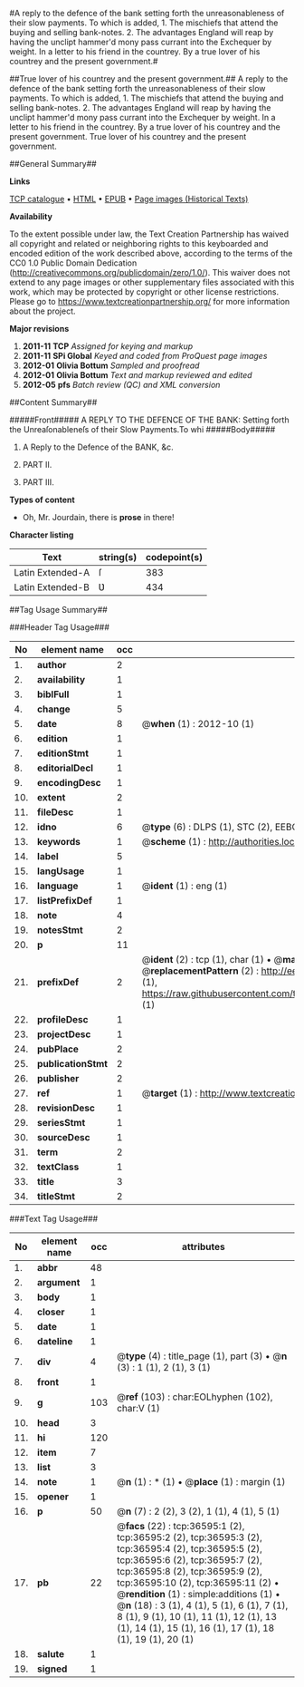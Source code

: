 #A reply to the defence of the bank setting forth the unreasonableness of their slow payments. To which is added, 1. The mischiefs that attend the buying and selling bank-notes. 2. The advantages England will reap by having the unclipt hammer'd mony pass currant into the Exchequer by weight. In a letter to his friend in the countrey. By a true lover of his countrey and the present government.#

##True lover of his countrey and the present government.##
A reply to the defence of the bank setting forth the unreasonableness of their slow payments. To which is added, 1. The mischiefs that attend the buying and selling bank-notes. 2. The advantages England will reap by having the unclipt hammer'd mony pass currant into the Exchequer by weight. In a letter to his friend in the countrey. By a true lover of his countrey and the present government.
True lover of his countrey and the present government.

##General Summary##

**Links**

[TCP catalogue](http://www.ota.ox.ac.uk/tcp/)  • 
[HTML](http://tei.it.ox.ac.uk/tcp/Texts-HTML/free/A57/A57025.html)  • 
[EPUB](http://tei.it.ox.ac.uk/tcp/Texts-EPUB/free/A57/A57025.epub) • 
[Page images (Historical Texts)](https://historicaltexts.jisc.ac.uk/eebo-99832124e)

**Availability**

To the extent possible under law, the Text Creation Partnership has waived all copyright and related or neighboring rights to this keyboarded and encoded edition of the work described above, according to the terms of the CC0 1.0 Public Domain Dedication (http://creativecommons.org/publicdomain/zero/1.0/). This waiver does not extend to any page images or other supplementary files associated with this work, which may be protected by copyright or other license restrictions. Please go to https://www.textcreationpartnership.org/ for more information about the project.

**Major revisions**

1. __2011-11__ __TCP__ *Assigned for keying and markup*
1. __2011-11__ __SPi Global__ *Keyed and coded from ProQuest page images*
1. __2012-01__ __Olivia Bottum__ *Sampled and proofread*
1. __2012-01__ __Olivia Bottum__ *Text and markup reviewed and edited*
1. __2012-05__ __pfs__ *Batch review (QC) and XML conversion*

##Content Summary##

#####Front#####
A REPLY TO THE DEFENCE OF THE BANK: Setting forth the Unreaſonableneſs of their Slow Payments.To whi
#####Body#####

1. A Reply to the Defence of the BANK, &c.

1. PART II.

1. PART III.

**Types of content**

  * Oh, Mr. Jourdain, there is **prose** in there!

**Character listing**


|Text|string(s)|codepoint(s)|
|---|---|---|
|Latin Extended-A|ſ|383|
|Latin Extended-B|Ʋ|434|

##Tag Usage Summary##

###Header Tag Usage###

|No|element name|occ|attributes|
|---|---|---|---|
|1.|__author__|2||
|2.|__availability__|1||
|3.|__biblFull__|1||
|4.|__change__|5||
|5.|__date__|8| @__when__ (1) : 2012-10 (1)|
|6.|__edition__|1||
|7.|__editionStmt__|1||
|8.|__editorialDecl__|1||
|9.|__encodingDesc__|1||
|10.|__extent__|2||
|11.|__fileDesc__|1||
|12.|__idno__|6| @__type__ (6) : DLPS (1), STC (2), EEBO-CITATION (1), PROQUEST (1), VID (1)|
|13.|__keywords__|1| @__scheme__ (1) : http://authorities.loc.gov/ (1)|
|14.|__label__|5||
|15.|__langUsage__|1||
|16.|__language__|1| @__ident__ (1) : eng (1)|
|17.|__listPrefixDef__|1||
|18.|__note__|4||
|19.|__notesStmt__|2||
|20.|__p__|11||
|21.|__prefixDef__|2| @__ident__ (2) : tcp (1), char (1)  •  @__matchPattern__ (2) : ([0-9\-]+):([0-9IVX]+) (1), (.+) (1)  •  @__replacementPattern__ (2) : http://eebo.chadwyck.com/downloadtiff?vid=$1&page=$2 (1), https://raw.githubusercontent.com/textcreationpartnership/Texts/master/tcpchars.xml#$1 (1)|
|22.|__profileDesc__|1||
|23.|__projectDesc__|1||
|24.|__pubPlace__|2||
|25.|__publicationStmt__|2||
|26.|__publisher__|2||
|27.|__ref__|1| @__target__ (1) : http://www.textcreationpartnership.org/docs/. (1)|
|28.|__revisionDesc__|1||
|29.|__seriesStmt__|1||
|30.|__sourceDesc__|1||
|31.|__term__|2||
|32.|__textClass__|1||
|33.|__title__|3||
|34.|__titleStmt__|2||


###Text Tag Usage###

|No|element name|occ|attributes|
|---|---|---|---|
|1.|__abbr__|48||
|2.|__argument__|1||
|3.|__body__|1||
|4.|__closer__|1||
|5.|__date__|1||
|6.|__dateline__|1||
|7.|__div__|4| @__type__ (4) : title_page (1), part (3)  •  @__n__ (3) : 1 (1), 2 (1), 3 (1)|
|8.|__front__|1||
|9.|__g__|103| @__ref__ (103) : char:EOLhyphen (102), char:V (1)|
|10.|__head__|3||
|11.|__hi__|120||
|12.|__item__|7||
|13.|__list__|3||
|14.|__note__|1| @__n__ (1) : * (1)  •  @__place__ (1) : margin (1)|
|15.|__opener__|1||
|16.|__p__|50| @__n__ (7) : 2 (2), 3 (2), 1 (1), 4 (1), 5 (1)|
|17.|__pb__|22| @__facs__ (22) : tcp:36595:1 (2), tcp:36595:2 (2), tcp:36595:3 (2), tcp:36595:4 (2), tcp:36595:5 (2), tcp:36595:6 (2), tcp:36595:7 (2), tcp:36595:8 (2), tcp:36595:9 (2), tcp:36595:10 (2), tcp:36595:11 (2)  •  @__rendition__ (1) : simple:additions (1)  •  @__n__ (18) : 3 (1), 4 (1), 5 (1), 6 (1), 7 (1), 8 (1), 9 (1), 10 (1), 11 (1), 12 (1), 13 (1), 14 (1), 15 (1), 16 (1), 17 (1), 18 (1), 19 (1), 20 (1)|
|18.|__salute__|1||
|19.|__signed__|1||
